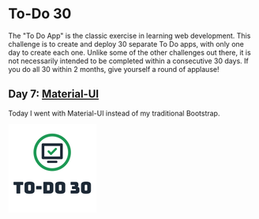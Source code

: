 # To-Do 30

The "To Do App" is the classic exercise in learning web development. This challenge is to create and deploy 30 separate To Do apps, with only one day to create each one. Unlike some of the other challenges out there, it is not necessarily intended to be completed within a consecutive 30 days. If you do all 30 within 2 months, give yourself a round of applause!

## Day 7: [Material-UI](https://todo.elijahwilcott.com/07)

Today I went with Material-UI instead of my traditional Bootstrap.

![To-Do 30](https://github.com/ejw773/to-do-30/blob/main/public/to-do-30-flattened.png)

